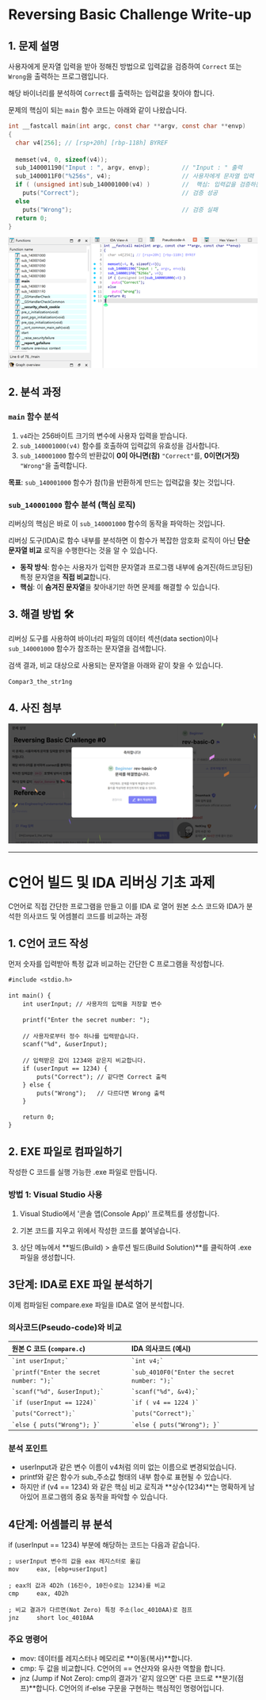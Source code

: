 # Reversing Basic Challenge Write-up

## 1. 문제 설명

사용자에게 문자열 입력을 받아 정해진 방법으로 입력값을 검증하여 `Correct` 또는 `Wrong`을 출력하는 프로그램입니다.

해당 바이너리를 분석하여 `Correct`를 출력하는 입력값을 찾아야 합니다.

문제의 핵심이 되는 `main` 함수 코드는 아래와 같이 나왔습니다.

```c
int __fastcall main(int argc, const char **argv, const char **envp)
{
  char v4[256]; // [rsp+20h] [rbp-118h] BYREF

  memset(v4, 0, sizeof(v4));
  sub_140001190("Input : ", argv, envp);         // "Input : " 출력
  sub_1400011F0("%256s", v4);                    // 사용자에게 문자열 입력 받음
  if ( (unsigned int)sub_140001000(v4) )         //  핵심: 입력값을 검증하는 함수
    puts("Correct");                             // 검증 성공
  else
    puts("Wrong");                               // 검증 실패
  return 0;
}
```

![main 사진](./images/main.png)

## 2. 분석 과정

### `main` 함수 분석

1.  `v4`라는 256바이트 크기의 변수에 사용자 입력을 받습니다.
2.  `sub_140001000(v4)` 함수를 호출하여 입력값의 유효성을 검사합니다.
3.  `sub_140001000` 함수의 반환값이 **0이 아니면(참)** `"Correct"`를, **0이면(거짓)** `"Wrong"`을 출력합니다.

**목표**: `sub_140001000` 함수가 참(1)을 반환하게 만드는 입력값을 찾는 것입니다.

### `sub_140001000` 함수 분석 (핵심 로직) 

리버싱의 핵심은 바로 이 `sub_140001000` 함수의 동작을 파악하는 것입니다.

리버싱 도구(IDA)로 함수 내부를 분석하면 이 함수가 복잡한 암호화 로직이 아닌 **단순 문자열 비교** 로직을 수행한다는 것을 알 수 있습니다.

-   **동작 방식**: 함수는 사용자가 입력한 문자열과 프로그램 내부에 숨겨진(하드코딩된) 특정 문자열을 **직접 비교**합니다.
-   **핵심**: 이 **숨겨진 문자열**을 찾아내기만 하면 문제를 해결할 수 있습니다.


## 3. 해결 방법 🛠️

리버싱 도구를 사용하여 바이너리 파일의 데이터 섹션(data section)이나 `sub_140001000` 함수가 참조하는 문자열을 검색합니다.

검색 결과, 비교 대상으로 사용되는 문자열을 아래와 같이 찾을 수 있습니다.

`Compar3_the_str1ng`


## 4. 사진 첨부
![main 사진](./images/success.png)

---

# C언어 빌드 및 IDA 리버싱 기초 과제

C언어로 직접 간단한 프로그램을 만들고 이를 IDA 로 열어 원본 소스 코드와 IDA가 분석한 의사코드 및 어셈블리 코드를 비교하는 과정

## 1. C언어 코드 작성
먼저 숫자를 입력받아 특정 값과 비교하는 간단한 C 프로그램을 작성합니다.

```
#include <stdio.h>

int main() {
    int userInput; // 사용자의 입력을 저장할 변수

    printf("Enter the secret number: ");

    // 사용자로부터 정수 하나를 입력받습니다.
    scanf("%d", &userInput);

    // 입력받은 값이 1234와 같은지 비교합니다.
    if (userInput == 1234) {
        puts("Correct"); // 같다면 Correct 출력
    } else {
        puts("Wrong");   // 다르다면 Wrong 출력
    }

    return 0;
}
```

## 2. EXE 파일로 컴파일하기

작성한 C 코드를 실행 가능한 .exe 파일로 만듭니다.

### 방법 1: Visual Studio 사용

  1. Visual Studio에서 '콘솔 앱(Console App)' 프로젝트를 생성합니다.

  2. 기본 코드를 지우고 위에서 작성한 코드를 붙여넣습니다.

  3. 상단 메뉴에서 **빌드(Build) > 솔루션 빌드(Build Solution)**를 클릭하여 .exe 파일을 생성합니다.

## 3단계: IDA로 EXE 파일 분석하기
이제 컴파일된 compare.exe 파일을 IDA로 열어 분석합니다.

### 의사코드(Pseudo-code)와 비교
| 원본 C 코드 (`compare.c`) | IDA 의사코드 (예시) |
| :--- | :--- |
| `` `int userInput;` `` | `` `int v4;` `` |
| `` `printf("Enter the secret number: ");` `` | `` `sub_4010F0("Enter the secret number: ");` `` |
| `` `scanf("%d", &userInput);` `` | `` `scanf("%d", &v4);` `` |
| `` `if (userInput == 1224)` `` | `` `if ( v4 == 1224 )` `` |
| `` `puts("Correct");` `` | `` `puts("Correct");` `` |
| `` `else { puts("Wrong"); }` `` | `` `else { puts("Wrong"); }` `` |

### 분석 포인트

* userInput과 같은 변수 이름이 v4처럼 의미 없는 이름으로 변경되었습니다.
* printf와 같은 함수가 sub_주소값 형태의 내부 함수로 표현될 수 있습니다.
* 하지만 if (v4 == 1234) 와 같은 핵심 비교 로직과 **상수(1234)**는 명확하게 남아있어 프로그램의 중요 동작을 파악할 수 있습니다.

## 4단계: 어셈블리 뷰 분석
if (userInput == 1234) 부분에 해당하는 코드는 다음과 같습니다.

```
; userInput 변수의 값을 eax 레지스터로 옮김
mov     eax, [ebp+userInput]

; eax의 값과 4D2h (16진수, 10진수로는 1234)를 비교
cmp     eax, 4D2h

; 비교 결과가 다르면(Not Zero) 특정 주소(loc_4010AA)로 점프
jnz     short loc_4010AA
```

### 주요 명령어
* mov: 데이터를 레지스터나 메모리로 **이동(복사)**합니다.
* cmp: 두 값을 비교합니다. C언어의 == 연산자와 유사한 역할을 합니다.
* jnz (Jump if Not Zero): cmp의 결과가 '같지 않으면' 다른 코드로 **분기(점프)**합니다. C언어의 if-else 구문을 구현하는 핵심적인 명령어입니다.
